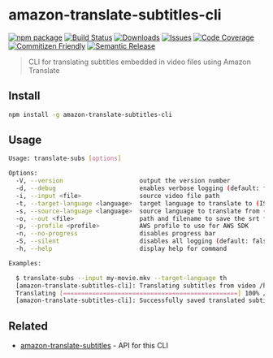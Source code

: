 # amazon-translate-subtitles-cli

[![npm package][npm-img]][npm-url]
[![Build Status][build-img]][build-url]
[![Downloads][downloads-img]][downloads-url]
[![Issues][issues-img]][issues-url]
[![Code Coverage][codecov-img]][codecov-url]
[![Commitizen Friendly][commitizen-img]][commitizen-url]
[![Semantic Release][semantic-release-img]][semantic-release-url]

> CLI for translating subtitles embedded in video files using Amazon Translate

## Install

```bash
npm install -g amazon-translate-subtitles-cli
```

## Usage

```bash
Usage: translate-subs [options]

Options:
  -V, --version                     output the version number
  -d, --debug                       enables verbose logging (default: false)
  -i, --input <file>                source video file path
  -t, --target-language <language>  target language to translate to (ISO 639-1)
  -s, --source-language <language>  source language to translate from (ISO 639-1) (default: "en")
  -o, --out <file>                  path and filename to save the srt file
  -p, --profile <profile>           AWS profile to use for AWS SDK
  -n, --no-progress                 disables progress bar
  -S, --silent                      disables all logging (default: false)
  -h, --help                        display help for command

Examples:

  $ translate-subs --input my-movie.mkv --target-language th
  [amazon-translate-subtitles-cli]: Translating subtitles from video /home/ryansonshine/my-movie.mkv
  Translating [================================================] 100% / 0.0s remaining
  [amazon-translate-subtitles-cli]: Successfully saved translated subtitles at /home/ryansonshine/my-movie.th.srt
```

## Related

- [amazon-translate-subtitles][api-url] - API for this CLI

[build-img]:https://github.com/ryansonshine/amazon-translate-subtitles-cli/actions/workflows/release.yml/badge.svg
[build-url]:https://github.com/ryansonshine/amazon-translate-subtitles-cli/actions/workflows/release.yml
[downloads-img]:https://img.shields.io/npm/dt/amazon-translate-subtitles-cli
[downloads-url]:https://www.npmtrends.com/amazon-translate-subtitles-cli
[npm-img]:https://img.shields.io/npm/v/amazon-translate-subtitles-cli
[npm-url]:https://www.npmjs.com/package/amazon-translate-subtitles-cli
[issues-img]:https://img.shields.io/github/issues/ryansonshine/amazon-translate-subtitles-cli
[issues-url]:https://github.com/ryansonshine/amazon-translate-subtitles-cli/issues
[codecov-img]:https://codecov.io/gh/ryansonshine/amazon-translate-subtitles-cli/branch/main/graph/badge.svg
[codecov-url]:https://codecov.io/gh/ryansonshine/amazon-translate-subtitles-cli
[semantic-release-img]:https://img.shields.io/badge/%20%20%F0%9F%93%A6%F0%9F%9A%80-semantic--release-e10079.svg
[semantic-release-url]:https://github.com/semantic-release/semantic-release
[commitizen-img]:https://img.shields.io/badge/commitizen-friendly-brightgreen.svg
[commitizen-url]:http://commitizen.github.io/cz-cli/
[api-url]:https://github.com/ryansonshine/amazon-translate-subtitles
